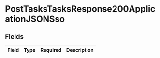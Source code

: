 # PostTasksTasksResponse200ApplicationJSONSso


## Fields

| Field       | Type        | Required    | Description |
| ----------- | ----------- | ----------- | ----------- |